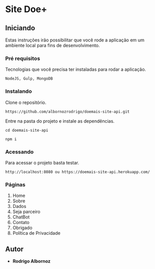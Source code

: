 
# Site Doe+

## Iniciando

Estas instruções irão possibilitar que você rode a aplicação em um ambiente local para fins de desenvolvimento.

### Pré requisitos

Tecnologias que você precisa ter instaladas para rodar a aplicação.

```
NodeJS, Gulp, MongoDB
```

### Instalando

Clone o repositório.

```
https://github.com/albornozrodrigo/doemais-site-api.git
```

Entre na pasta do projeto e instale as dependências.

```
cd doemais-site-api
```

```
npm i
```

### Acessando

Para acessar o projeto basta testar.
```
http://localhost:8080 ou https://doemais-site-api.herokuapp.com/
```

### Páginas

1. Home
2. Sobre
3. Dados
4. Seja parceiro
5. ChatBot
6. Contato
7. Obrigado
8. Política de Privacidade

## Autor

*  **Rodrigo Albornoz**
